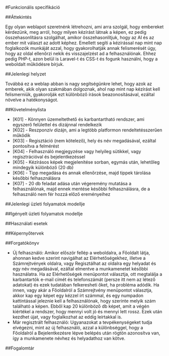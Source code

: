 #Funkcionális specifikáció

##Áttekintés

Egy olyan weblapot szeretnénk létrehozni, ami arra szolgál, hogy embereket kérdezünk, meg arról, hogy milyen kézírást látnak a képen, ez pedig összehasonlításra szolgálhat, amikor összehasonlítjuk, hogy az AI és az ember mit választ az adott képhez. Emellett segíti a kézírással nap mint nap foglalkozók munkáját azzal, hogy gyakorolhatják annak felismerését úgy, hogy az oldal ellenőrzi nekik és visszajelzést ad a felhasználónak. Ehhez pedig PHP-t, azon belül is Laravel-t és CSS-t és fogunk használni, hogy a weboldalt működésre bírjuk.

##Jelenlegi helyzet



Továbbá ez a weblap abban is nagy segítségünkre lehet, hogy azok az emberek, akik olyan szakmában dolgoznak, ahol nap mint nap kézírást kell felismerniük, gyakorolják ezt különböző írások beazonosításával, ezáltal növelve a hatékonyságot.

##Követelménylista

- [K01] - Könnyen üzemeltethető és karbantartható rendszer, ami egyszerő felülettel és dizájnnal rendelkezik
- [K02] - Reszponzív dizájn, ami a legtöbb platformon rendeltetésszerűen működik
- [K03] - Regisztáció (nem kötelező), hely és név megadásával, ezáltal pontosítva a felmérést
- [K04] - Felhasználó megjegyzése vagy helyileg sütikkel, vagy regisztrációval és bejelentkezéssel
- [K05] - Kézírásos képek megjelenítése sorban, egymás után, lehetőleg mindegyik különböző (20 db)
- [K06] - Tipp megadása és annak ellenőrzése, majd tippek tárolása későbbi felhasználásra
- [K07] - 20 db feladat adása után végeremény mutatása a felhasználónak, majd ennek mentése későbbi felhasználásra, de a felhasználó nem fér hozzá  előző ereményeihez

##Jelenlegi üzleti folyamatok modellje


##Igényelt üzleti folyamatok modellje


##Használati esetek

##Képernyőtervek

##Forgatókönyv

- Új felhasználó: Amikor először fellép a weboldalra, a Főoldalt látja, ahonnan kedve szerint navigálhat az Elérhetőségekhez, illetve a Számrejtvények oldalra, vagy Regisztálhat az oldalra egy helyadat és egy név megadásával, ezáltal elmentve a munkamenetet későbbi használatra. Ha az Elérhetőségek menüpontot választja, ott megtalálja a karbantartók e-mail címét és telefonszámát (persze itt nem az létező adatokat) és ezek tudatában felkeresheti őket, ha probléma adódik. Ha innen, vagy akár a Főoldalról a Számrejtvény menüpontot választja, akkor kap egy képet egy kézzel írt számmal, és egy numpadon kattintással jeleznie kell a felhasználónak, hogy szerinte melyik szám található a képen. Ebből kap 20 különböző db képet, amit a végén kiértékel a rendszer, hogy mennyi volt jó és mennyi lett rossz. Ezek után kezdhet újat, vagy foglalkozhat az eddig leírtakkal is.
- Már regisztrált felhasználó: Ugyanazokat a tevpékenységeket tudja elvégezni, mint az új felhasználó, azzal a különbséggel, hogy a Főoldalról a Bejelentkezésre lépve belépés után rögtön azonosítva van, így a munkamenete névhez és helyadathoz van kötve.

##Fogalomtár